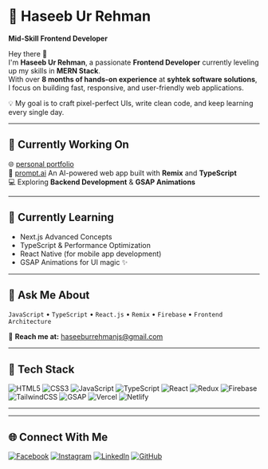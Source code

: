 # 🚀 Haseeb Ur Rehman

**Mid-Skill Frontend Developer**

Hey there 👋  
I'm **Haseeb Ur Rehman**, a passionate **Frontend Developer** currently leveling up my skills in **MERN Stack**.  
With over **8 months of hands-on experience** at **syhtek software solutions**, I focus on building fast, responsive, and user-friendly web applications.  

💡 My goal is to craft pixel-perfect UIs, write clean code, and keep learning every single day.

---

## 🔭 Currently Working On
🌐 [personal portfolio](https://haseeburrehmanjs.vercel.app/)  
🤖 [prompt.ai](https://promptai-v1.vercel.app/) An AI-powered web app built with **Remix** and **TypeScript**  
💻 Exploring **Backend Development** & **GSAP Animations**

---

## 🌱 Currently Learning
- Next.js Advanced Concepts  
- TypeScript & Performance Optimization  
- React Native (for mobile app development)  
- GSAP Animations for UI magic ✨  

---

## 💬 Ask Me About
`JavaScript` • `TypeScript` • `React.js` • `Remix` • `Firebase` • `Frontend Architecture`

📩 **Reach me at:** [haseeburrehmanjs@gmail.com](mailto:haseeburrehmanjs@gmail.com)

---

## 🧠 Tech Stack

![HTML5](https://img.shields.io/badge/html5-%23E34F26.svg?style=for-the-badge&logo=html5&logoColor=white)
![CSS3](https://img.shields.io/badge/css3-%231572B6.svg?style=for-the-badge&logo=css3&logoColor=white)
![JavaScript](https://img.shields.io/badge/javascript-%23F7DF1E.svg?style=for-the-badge&logo=javascript&logoColor=black)
![TypeScript](https://img.shields.io/badge/typescript-%23007ACC.svg?style=for-the-badge&logo=typescript&logoColor=white)
![React](https://img.shields.io/badge/react-%2320232a.svg?style=for-the-badge&logo=react&logoColor=%2361DAFB)
![Redux](https://img.shields.io/badge/redux-%23593d88.svg?style=for-the-badge&logo=redux&logoColor=white)
![Firebase](https://img.shields.io/badge/firebase-%23039BE5.svg?style=for-the-badge&logo=firebase)
![TailwindCSS](https://img.shields.io/badge/TailwindCSS-%2306B6D4.svg?style=for-the-badge&logo=tailwindcss&logoColor=white)
![GSAP](https://img.shields.io/badge/GSAP-%2388CE02.svg?style=for-the-badge&logo=greensock&logoColor=white)
![Vercel](https://img.shields.io/badge/vercel-%23000000.svg?style=for-the-badge&logo=vercel&logoColor=white)
![Netlify](https://img.shields.io/badge/netlify-%23000000.svg?style=for-the-badge&logo=netlify&logoColor=#00C7B7)

---

---

## 🌐 Connect With Me
[![Facebook](https://img.shields.io/badge/Facebook-%231877F2.svg?logo=Facebook&logoColor=white)](https://facebook.com/haseeburrehmanjs)
[![Instagram](https://img.shields.io/badge/Instagram-%23E4405F.svg?logo=Instagram&logoColor=white)](https://instagram.com/haseeburrehmanjs)
[![LinkedIn](https://img.shields.io/badge/LinkedIn-%230077B5.svg?logo=linkedin&logoColor=white)](https://linkedin.com/in/haseeburrehmanjs)
[![GitHub](https://img.shields.io/badge/GitHub-%23121011.svg?logo=github&logoColor=white)](https://github.com/haseeburrehmanjs)

